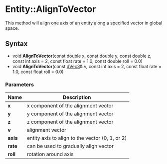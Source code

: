 # Entity::AlignToVector #
This method will align one axis of an entity along a specified vector in global space.

## Syntax ##
- void **AlignToVector**(const double x, const double y, const double z, const int axis = 2, const float rate = 1.0, const double roll = 0.0)
- void **AlignToVector**(const [dVec3](dVec3.md)& v, const int axis = 2, const float rate = 1.0, const float roll = 0.0)

### Parameters ###
| Name | Description |
| --- | --- |
| **x** | x component of the alignment vector  |
| **y** | y component of the alignment vector |
| **z** | z component of the alignment vector  |
| **v** | alignment vector  |
| **axis** | entity axis to align to the vector (0, 1, or 2) |
| **rate** | can be used to gradually align vector |
| **roll** | rotation around axis |